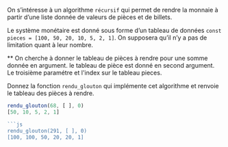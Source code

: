 On s’intéresse à un algorithme `récursif` qui permet de rendre la monnaie à partir d’une liste donnée de valeurs de pièces et de billets.

Le système monétaire est donné sous forme d’un tableau de données `const pieces = [100, 50, 20, 10, 5, 2, 1]`. On supposera qu’il n’y a pas de limitation quant à leur nombre.

** On cherche à donner le tableau de pièces à rendre pour une somme donnée en argument. le tableau de pièce est donné en second argument. Le troisième paramétre et l'index sur le tableau pieces.

Donnez la fonction `rendu_glouton` qui implémente cet algorithme et renvoie le tableau des pièces à rendre.

```js
rendu_glouton(68, [ ], 0)
[50, 10, 5, 2, 1]

```js
rendu_glouton(291, [ ], 0)
[100, 100, 50, 20, 20, 1]

